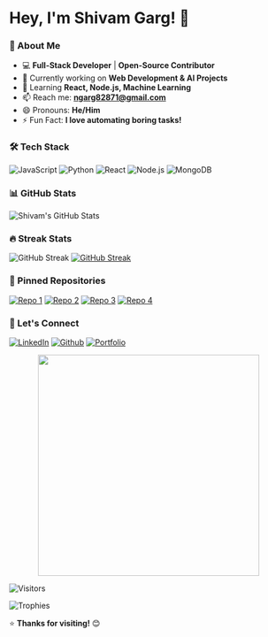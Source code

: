 # Hey, I'm Shivam Garg! 👋

### 🚀 About Me
- 💻 **Full-Stack Developer** | **Open-Source Contributor**
- 🔭 Currently working on **Web Development & AI Projects**
- 🌱 Learning **React, Node.js, Machine Learning**
- 📫 Reach me: **ngarg82871@gmail.com**
- 😄 Pronouns: **He/Him**
- ⚡ Fun Fact: **I love automating boring tasks!**

### 🛠️ Tech Stack
![JavaScript](https://img.shields.io/badge/JavaScript-F7DF1E?style=flat&logo=javascript&logoColor=black)
![Python](https://img.shields.io/badge/Python-3776AB?style=flat&logo=python&logoColor=white)
![React](https://img.shields.io/badge/React-61DAFB?style=flat&logo=react&logoColor=black)
![Node.js](https://img.shields.io/badge/Node.js-339933?style=flat&logo=node.js&logoColor=white)
![MongoDB](https://img.shields.io/badge/MongoDB-47A248?style=flat&logo=mongodb&logoColor=white)

### 📊 GitHub Stats
![Shivam's GitHub Stats](https://github-readme-stats.vercel.app/api?username=shivamgarg82&show_icons=true&theme=radical)

### 🔥 Streak Stats

![GitHub Streak](https://github-readme-streak-stats.herokuapp.com/?user=shivamgarg82&theme=skyblue)
[![GitHub Streak](https://streak-stats.demolab.com/?user=shivamgarg82)](https://git.io/streak-stats)

### 📌 Pinned Repositories
[![Repo 1](https://github-readme-stats.vercel.app/api/pin/?username=shivamgarg82&repo=Weather-App-Python&theme=dark)](https://github.com/shivamgarg82/Weather-App_Python)
[![Repo 2](https://github-readme-stats.vercel.app/api/pin/?username=shivamgarg82&repo=Covid-19-Tracker&theme=dark)](https://github.com/shivamgarg82/Covid-19-Tracker)
[![Repo 3](https://github-readme-stats.vercel.app/api/pin/?username=shivamgarg82&repo=Weather-App&theme=dark)](https://github.com/shivamgarg82/Weather-App)
[![Repo 4](https://github-readme-stats.vercel.app/api/pin/?username=shivamgarg82&repo=TransformElement&theme=dark)](https://github.com/shivamgarg82/TransformElement)

### 🤝 Let's Connect
[![LinkedIn](https://img.shields.io/badge/LinkedIn-0077B5?style=flat&logo=linkedin&logoColor=white)](https://www.linkedin.com/in/shivam-garg-474739317/)
[![Github](https://img.shields.io/badge/Github-1DA1F2?style=flat&logo=twitter&logoColor=white)](https://github.com/shivamgarg82)
[![Portfolio](https://img.shields.io/badge/Portfolio-%23000000.svg?style=flat&logo=react&logoColor=white)](https://shivamgarg82.github.io/Portfolio/)

<p align="center">
  <img src="https://media.giphy.com/media/your-gif.gif" width="400" />
</p>

![Visitors](https://visitor-badge.laobi.icu/badge?page_id=shivamgarg82.shivamgarg82)

![Trophies](https://github-profile-trophy.vercel.app/?username=shivamgarg82&theme=onedark)


⭐ **Thanks for visiting!** 😊


